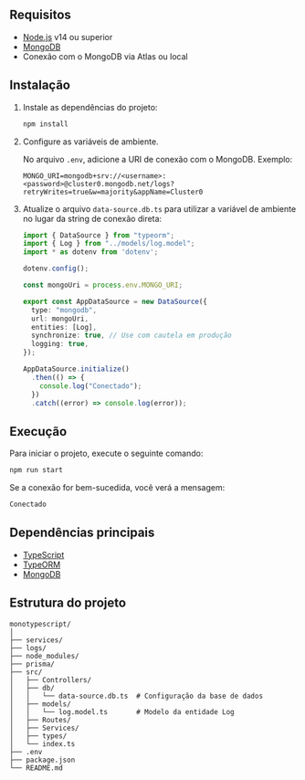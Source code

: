 
## Requisitos

- [Node.js](https://nodejs.org/en/) v14 ou superior
- [MongoDB](https://www.mongodb.com/)
- Conexão com o MongoDB via Atlas ou local

## Instalação


1. Instale as dependências do projeto:

   ```bash
   npm install
   ```

2. Configure as variáveis de ambiente.

   No arquivo `.env`, adicione a URI de conexão com o MongoDB. Exemplo:

   ```env
   MONGO_URI=mongodb+srv://<username>:<password>@cluster0.mongodb.net/logs?retryWrites=true&w=majority&appName=Cluster0
   ```

5. Atualize o arquivo `data-source.db.ts` para utilizar a variável de ambiente no lugar da string de conexão direta:

   ```typescript
   import { DataSource } from "typeorm";
   import { Log } from "../models/log.model";
   import * as dotenv from 'dotenv';

   dotenv.config();

   const mongoUri = process.env.MONGO_URI;

   export const AppDataSource = new DataSource({
     type: "mongodb",
     url: mongoUri,
     entities: [Log],
     synchronize: true, // Use com cautela em produção
     logging: true,
   });

   AppDataSource.initialize()
     .then(() => {
       console.log("Conectado");
     })
     .catch((error) => console.log(error));
   ```

## Execução

Para iniciar o projeto, execute o seguinte comando:

```bash
npm run start
```

Se a conexão for bem-sucedida, você verá a mensagem:

```bash
Conectado
```

## Dependências principais

- [TypeScript](https://www.typescriptlang.org/)
- [TypeORM](https://typeorm.io/#/)
- [MongoDB](https://www.mongodb.com/)

## Estrutura do projeto

```
monotypescript/
│
├── services/
├── logs/
├── node_modules/
├── prisma/
├── src/
│   ├── Controllers/
│   ├── db/
│   │   └── data-source.db.ts  # Configuração da base de dados
│   ├── models/
│   │   └── log.model.ts       # Modelo da entidade Log
│   ├── Routes/
│   ├── Services/
│   ├── types/
│   └── index.ts
├── .env
├── package.json
└── README.md
```

